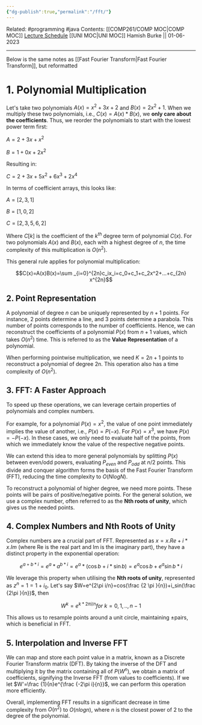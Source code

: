```yaml
---
{"dg-publish":true,"permalink":"/fft/"}
---
```


Related: #programming #java 
Contents: [[COMP261/COMP MOC\|COMP MOC]]
[Lecture Schedule](https://ecs.wgtn.ac.nz/Courses/COMP261_2023T1/LectureSchedule)
[[UNI MOC\|UNI MOC]]
Hamish Burke || 01-06-2023
***

Below is the same notes as [[Fast Fourier Transform\|Fast Fourier Transform]], but reformatted

# 1. Polynomial Multiplication

Let's take two polynomials $A(x) = x^2 + 3x +2$ and $B(x) = 2x^2+1$. When we multiply these two polynomials, i.e., $C(x)=A(x)*B(x)$, we **only care about the coefficients**. Thus, we reorder the polynomials to start with the lowest power term first:

$A=2+3x+x^2$

$B=1+0x+2x^2$

Resulting in:

$C=2+3x+5x^2+6x^3+2x^4$

In terms of coefficient arrays, this looks like:

$A=[2,3,1]$

$B=[1,0,2]$

$C=[2,3,5,6,2]$

Where $C[k]$ is the coefficient of the $k^{th}$ degree term of polynomial $C(x)$. For two polynomials $A(x)$ and $B(x)$, each with a highest degree of $n$, the time complexity of this multiplication is $O(n^2)$.

This general rule applies for polynomial multiplication:

$$C(x)=A(x)B(x)=\sum _{i=0}^{2n}​c_i​x_i=c_0​+c_1​+c_2​x^2+...+c_{2n}​x^{2n}$$

## 2. Point Representation

A polynomial of degree $n$ can be uniquely represented by $n+1$ points. For instance, 2 points determine a line, and 3 points determine a parabola. This number of points corresponds to the number of coefficients. Hence, we can reconstruct the coefficients of a polynomial $P(x)$ from $n+1$ values, which takes $O(n^2)$ time. This is referred to as the **Value Representation** of a polynomial.

When performing pointwise multiplication, we need $K=2n+1$ points to reconstruct a polynomial of degree 2n. This operation also has a time complexity of $O(n^2)$.

## 3. FFT: A Faster Approach

To speed up these operations, we can leverage certain properties of polynomials and complex numbers.

For example, for a polynomial $P(x)=x^2$, the value of one point immediately implies the value of another, i.e., $P(x)=P(-x)$. For $P(x)=x^3$, we have $P(x)=-P(-x)$. In these cases, we only need to evaluate half of the points, from which we immediately know the value of the respective negative points.

We can extend this idea to more general polynomials by splitting $P(x)$ between even/odd powers, evaluating $P_{even}$ and $P_{odd}$ at $n/2$ points. This divide and conquer algorithm forms the basis of the Fast Fourier Transform (FFT), reducing the time complexity to $O(NlogN)$.

To reconstruct a polynomial of higher degree, we need more points. These points will be pairs of positive/negative points. For the general solution, we use a complex number, often referred to as the **Nth roots of unity**, which gives us the needed points.

## 4. Complex Numbers and Nth Roots of Unity

Complex numbers are a crucial part of FFT. Represented as $x=x.Re+i*x.Im$ (where Re is the real part and Im is the imaginary part), they have a distinct property in the exponential operation:

$$e^{a+b*i}=e^a*a^{b*i}=e^a*(\cos b + i*\sin b) = e^a\cos b + e^a\sin b*i$$

We leverage this property when utilising the **Nth roots of unity**, represented as $z^n=1=1+i_0$. Let's say $W=e^{2\pi i/n}=cos(\frac {2 \pi }{n})+i_sin(\frac {2\pi }{n})$, then

$$W^k=e^{k*2\pi i/n} for \ k=0,1,..,n-1$$

This allows us to resample points around a unit circle, maintaining ±pairs, which is beneficial in FFT.

## 5. Interpolation and Inverse FFT

We can map and store each point value in a matrix, known as a Discrete Fourier Transform matrix (DFT). By taking the inverse of the DFT and multiplying it by the matrix containing all of $P(W^n)$, we obtain a matrix of coefficients, signifying the Inverse FFT (from values to coefficients). If we let $W'=\frac {1}{n}e^{\frac {-2\pi i}{n}}$, we can perform this operation more efficiently.

Overall, implementing FFT results in a significant decrease in time complexity from $O(n^2)$ to $O(nlogn)$, where $n$ is the closest power of 2 to the degree of the polynomial.